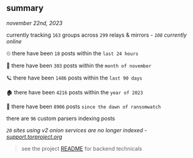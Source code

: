 
## summary
_november 22nd, 2023_

currently tracking `163` groups across `299` relays & mirrors - _`108` currently online_

⏲ there have been `18` posts within the `last 24 hours`

🦈 there have been `303` posts within the `month of november`

🪐 there have been `1486` posts within the `last 90 days`

🏚 there have been `4216` posts within the `year of 2023`

🦕 there have been `8906` posts `since the dawn of ransomwatch`

there are `96` custom parsers indexing posts

_`20` sites using v2 onion services are no longer indexed - [support.torproject.org](https://support.torproject.org/onionservices/v2-deprecation/)_

> see the project [README](https://github.com/joshhighet/ransomwatch#ransomwatch--) for backend technicals
